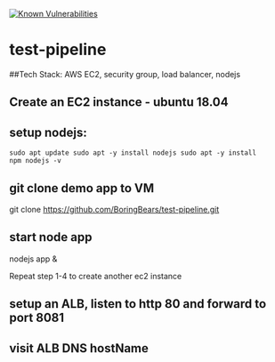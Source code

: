 <a href="https://snyk.io/test/github/BoringBears/test-pipeline?targetFile=package.json"><img src="https://snyk.io/test/github/BoringBears/test-pipeline/badge.svg?targetFile=package.json" alt="Known Vulnerabilities" data-canonical-src="https://snyk.io/test/github/BoringBears/test-pipeline?targetFile=package.json" style="max-width:100%;"></a>

# test-pipeline
##Tech Stack:
AWS EC2, security group, load balancer, nodejs

## Create an EC2 instance - ubuntu 18.04

## setup nodejs:
<code>sudo apt update
sudo apt -y install nodejs
sudo apt -y install npm
nodejs -v</code>
## git clone demo app to VM
git clone https://github.com/BoringBears/test-pipeline.git

## start node app
nodejs app &

Repeat step 1-4 to create another ec2 instance

## setup an ALB, listen to http 80 and forward to port 8081

## visit ALB DNS hostName
